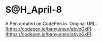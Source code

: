 # S@H_April-8

A Pen created on CodePen.io. Original URL: [https://codepen.io/banyu/pen/abvoGxP](https://codepen.io/banyu/pen/abvoGxP).


